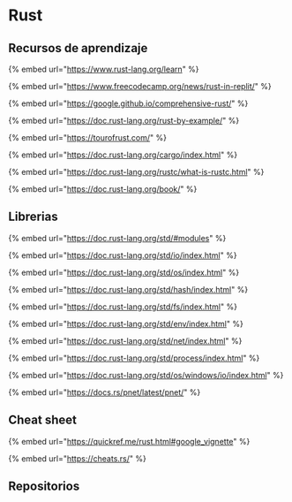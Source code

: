# Rust

## Recursos de aprendizaje

{% embed url="https://www.rust-lang.org/learn" %}

{% embed url="https://www.freecodecamp.org/news/rust-in-replit/" %}

{% embed url="https://google.github.io/comprehensive-rust/" %}

{% embed url="https://doc.rust-lang.org/rust-by-example/" %}

{% embed url="https://tourofrust.com/" %}

{% embed url="https://doc.rust-lang.org/cargo/index.html" %}

{% embed url="https://doc.rust-lang.org/rustc/what-is-rustc.html" %}

{% embed url="https://doc.rust-lang.org/book/" %}

## Librerias

{% embed url="https://doc.rust-lang.org/std/#modules" %}

{% embed url="https://doc.rust-lang.org/std/io/index.html" %}

{% embed url="https://doc.rust-lang.org/std/os/index.html" %}

{% embed url="https://doc.rust-lang.org/std/hash/index.html" %}

{% embed url="https://doc.rust-lang.org/std/fs/index.html" %}

{% embed url="https://doc.rust-lang.org/std/env/index.html" %}

{% embed url="https://doc.rust-lang.org/std/net/index.html" %}

{% embed url="https://doc.rust-lang.org/std/process/index.html" %}

{% embed url="https://doc.rust-lang.org/std/os/windows/io/index.html" %}

{% embed url="https://docs.rs/pnet/latest/pnet/" %}



## Cheat sheet

{% embed url="https://quickref.me/rust.html#google_vignette" %}

{% embed url="https://cheats.rs/" %}

## Repositorios
